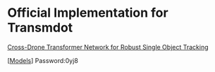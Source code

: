 # Official Implementation for Transmdot

[Cross-Drone Transformer Network for Robust Single Object Tracking](https://ieeexplore.ieee.org/abstract/document/10144283)

[[Models](https://pan.baidu.com/s/1q50wHdW-KJzu0Zfx9BRIOA?pwd=0yj8)] Password:0yj8
